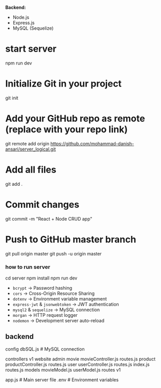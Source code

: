 **Backend:**  
- Node.js  
- Express.js  
- MySQL (Sequelize) 



# start server 
npm run dev

# Initialize Git in your project
git init  

# Add your GitHub repo as remote (replace with your repo link)
git remote add origin https://github.com/mohammad-danish-ansari/server_logical.git 

# Add all files
git add .  

# Commit changes
git commit -m "React + Node CRUD app"  

# Push to GitHub master branch
git pull origin master 
git push -u origin master 


### how to run server
cd server
npm install
npm run dev

- `bcrypt` → Password hashing  
- `cors` → Cross-Origin Resource Sharing  
- `dotenv` → Environment variable management  
- `express-jwt` & `jsonwebtoken` → JWT authentication  
- `mysql2` & `sequelize` → MySQL connection 
- `morgan` → HTTP request logger  
- `nodemon` → Development server auto-reload  





## backend
  config
    dbSQL.js           # MySQL connection

  controllers
    v1
      website
       <!--  website-related controllers -->
      admin
                movie
                   movieController.js
                   routes.js
                product
                   productController.js
                   routes.js
                user
                   userController.js
                   routes.js
             index.js
                 <!-- all movie,.user routes inside the index.js       -->
      routes.js
           <!-- web and admin routes inside the  routes.js-->
  models
    movieModel.js
    userModel.js
  routes
    v1 
    <!-- vi routes  -->
      

  app.js               # Main server file
  .env                 # Environment variables
